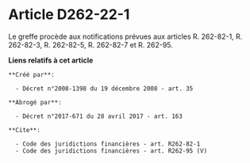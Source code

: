 # Article D262-22-1

Le greffe procède aux notifications prévues aux articles R. 262-82-1, R. 262-82-3, R. 262-82-5, R. 262-82-7 et R. 262-95.

**Liens relatifs à cet article**

	**Créé par**:

	  - Décret n°2008-1398 du 19 décembre 2008 - art. 35

	**Abrogé par**:

	  - Décret n°2017-671 du 28 avril 2017 - art. 163

	**Cite**:

	  - Code des juridictions financières - art. R262-82-1
	  - Code des juridictions financières - art. R262-95 (V)
